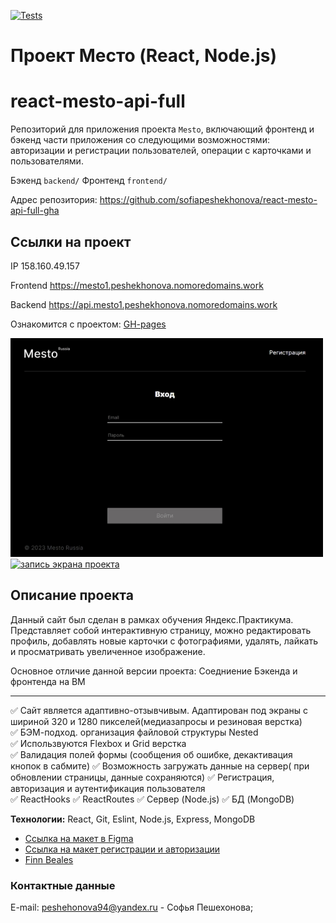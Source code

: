 [![Tests](../../actions/workflows/tests.yml/badge.svg)](../../actions/workflows/tests.yml)

# Проект Место (React, Node.js)
# react-mesto-api-full
Репозиторий для приложения проекта `Mesto`, включающий фронтенд и бэкенд части приложения со следующими возможностями: авторизации и регистрации пользователей, операции с карточками и пользователями. 

Бэкенд `backend/`
Фронтенд  `frontend/`

Адрес репозитория: https://github.com/sofiapeshekhonova/react-mesto-api-full-gha

## Ссылки на проект

IP 158.160.49.157

Frontend https://mesto1.peshekhonova.nomoredomains.work

Backend https://api.mesto1.peshekhonova.nomoredomains.work


Ознакомится с проектом: [GH-pages](https://sofiapeshekhonova.github.io/react-mesto-auth/)
<div align="left">
  <a href="https://sofiapeshekhonova.github.io/react-mesto-auth/">
    <img src="https://github.com/sofiapeshekhonova/react-mesto-auth/blob/main/src/images/login.gif?raw=true" width="500" height="350" alt="запись экрана проекта">
  <a>
    <a href="https://sofiapeshekhonova.github.io/mesto-react/">
    <img src="https://github.com/sofiapeshekhonova/mesto-react/blob/main/src/images/gif.gif?raw=true" width="500" height="350" alt="запись экрана проекта">
  <a>
</div>

## Описание проекта
Данный сайт был сделан в рамках обучения Яндекс.Практикума. Представляет собой интерактивную страницу, можно редактировать профиль, добавлять новые карточки с фотографиями, удалять, лайкать и просматривать увеличенное изображение.

Основное отличие данной версии проекта: Соедниение Бэкенда и фронтенда на ВМ

***
 ✅ Сайт является адаптивно-отзывчивым. Адаптирован под экраны с шириной 320 и 1280 пикселей(медиазапросы и резиновая верстка)  
 ✅ БЭМ-подход. организация файловой структуры Nested  
 ✅ Использвуются Flexbox и Grid верстка  
 ✅ Валидация полей формы (сообщения об ошибке, декактивация кнопок в сабмите)
 ✅ Возможность загружать данные на сервер( при обновлении страницы, данные сохраняются)
 ✅ Регистрация, авторизация и аутентификация пользователя  
 ✅ ReactHooks 
 ✅ ReactRoutes
 ✅ Сервер (Node.js)
 ✅ БД (MongoDB)
 
**Технологии:** React, Git, Eslint, Node.js, Express, MongoDB


* [Ссылка на макет в Figma](https://www.figma.com/file/2cn9N9jSkmxD84oJik7xL7/JavaScript.-Sprint-4?node-id=0%3A1)
* [Ссылка на макет регистрации и авторизации](https://www.figma.com/file/5H3gsn5lIGPwzBPby9jAOo/Sprint-14-RU?node-id=0%3A1)
* [Finn Beales](https://www.madebyfinn.com/)

### Контактные данные
E-mail: peshehonova94@yandex.ru - Софья Пешехонова;

